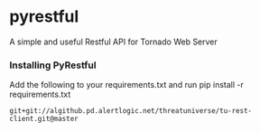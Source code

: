# pyrestful
A simple and useful Restful API for Tornado Web Server


### Installing PyRestful
Add the following to your requirements.txt and run pip install -r requirements.txt

```
git+git://algithub.pd.alertlogic.net/threatuniverse/tu-rest-client.git@master
```
